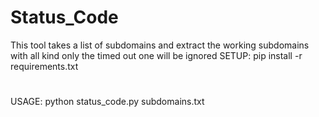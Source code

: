 # Status_Code
This tool takes a list of subdomains and extract the working subdomains with all kind only the timed out one will be ignored
SETUP: pip install -r requirements.txt
#
USAGE: python status_code.py subdomains.txt
